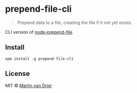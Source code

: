 # prepend-file-cli

> Prepend data to a file, creating the file if it not yet exists.

CLI version of [node-prepend-file](https://github.com/hemanth/node-prepend-file).

## Install

```
npm install -g prepend-file-cli
```

## License

MIT © [Martin van Driel](https://github.com/martinvd)
